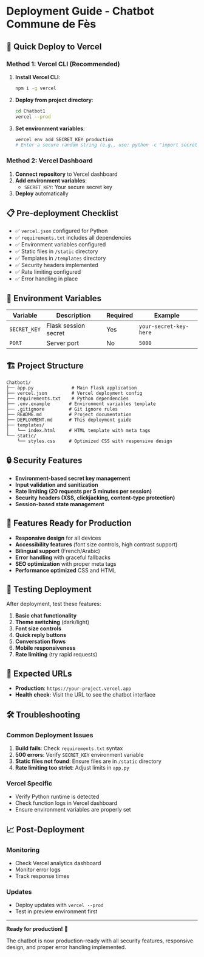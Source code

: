# Deployment Guide - Chatbot Commune de Fès

## 🚀 Quick Deploy to Vercel

### Method 1: Vercel CLI (Recommended)

1. **Install Vercel CLI**:
   ```bash
   npm i -g vercel
   ```

2. **Deploy from project directory**:
   ```bash
   cd Chatbot1
   vercel --prod
   ```

3. **Set environment variables**:
   ```bash
   vercel env add SECRET_KEY production
   # Enter a secure random string (e.g., use: python -c "import secrets; print(secrets.token_hex(32))")
   ```

### Method 2: Vercel Dashboard

1. **Connect repository** to Vercel dashboard
2. **Add environment variables**:
   - `SECRET_KEY`: Your secure secret key
3. **Deploy** automatically

## 📋 Pre-deployment Checklist

- ✅ `vercel.json` configured for Python
- ✅ `requirements.txt` includes all dependencies
- ✅ Environment variables configured
- ✅ Static files in `/static` directory
- ✅ Templates in `/templates` directory
- ✅ Security headers implemented
- ✅ Rate limiting configured
- ✅ Error handling in place

## 🔧 Environment Variables

| Variable | Description | Required | Example |
|----------|-------------|----------|---------|
| `SECRET_KEY` | Flask session secret | Yes | `your-secret-key-here` |
| `PORT` | Server port | No | `5000` |

## 🏗️ Project Structure

```
Chatbot1/
├── app.py              # Main Flask application
├── vercel.json         # Vercel deployment config
├── requirements.txt    # Python dependencies
├── .env.example       # Environment variables template
├── .gitignore         # Git ignore rules
├── README.md          # Project documentation
├── DEPLOYMENT.md      # This deployment guide
├── templates/
│   └── index.html     # HTML template with meta tags
└── static/
    └── styles.css     # Optimized CSS with responsive design
```

## 🔒 Security Features

- **Environment-based secret key management**
- **Input validation and sanitization**
- **Rate limiting (20 requests per 5 minutes per session)**
- **Security headers (XSS, clickjacking, content-type protection)**
- **Session-based state management**

## 📱 Features Ready for Production

- **Responsive design** for all devices
- **Accessibility features** (font size controls, high contrast support)
- **Bilingual support** (French/Arabic)
- **Error handling** with graceful fallbacks
- **SEO optimization** with proper meta tags
- **Performance optimized** CSS and HTML

## 🚦 Testing Deployment

After deployment, test these features:

1. **Basic chat functionality**
2. **Theme switching** (dark/light)
3. **Font size controls**
4. **Quick reply buttons**
5. **Conversation flows**
6. **Mobile responsiveness**
7. **Rate limiting** (try rapid requests)

## 🔗 Expected URLs

- **Production**: `https://your-project.vercel.app`
- **Health check**: Visit the URL to see the chatbot interface

## 🛠️ Troubleshooting

### Common Deployment Issues

1. **Build fails**: Check `requirements.txt` syntax
2. **500 errors**: Verify `SECRET_KEY` environment variable
3. **Static files not found**: Ensure files are in `/static` directory
4. **Rate limiting too strict**: Adjust limits in `app.py`

### Vercel Specific

- Verify Python runtime is detected
- Check function logs in Vercel dashboard
- Ensure environment variables are properly set

## 📈 Post-Deployment

### Monitoring
- Check Vercel analytics dashboard
- Monitor error logs
- Track response times

### Updates
- Deploy updates with `vercel --prod`
- Test in preview environment first

---

**Ready for production!** 🎉

The chatbot is now production-ready with all security features, responsive design, and proper error handling implemented.